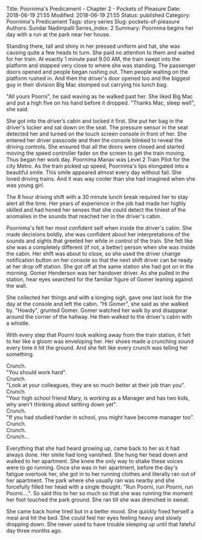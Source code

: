 Title: Poornima's Predicament - Chapter 2 - Pockets of Pleasure
Date: 2018-06-19 21:55
Modified: 2018-06-19 21:55
Status: published
Category: Poornima's Predicament
Tags: story series
Slug: pockets-of-pleasure
Authors: Sundar Nadimpalli
Series_index: 2
Summary: Poornima begins her day with a run at the park near her house.

Standing there, tall and shiny in her pressed uniform and hat, she was causing quite a few heads to turn. She paid no attention to them and waited for her train. At exactly 1 minute past 9.00 AM, the train swept into the platform and stopped very close to where she was standing. The passenger doors opened and people began rushing out. Then people waiting on the platform rushed in. And then the driver's door opened too and the biggest guy in their division Big Mac stomped out carrying his lunch bag.   
  
"All yours Poorni", he said waving as he walked past her. She liked Big Mac and put a high five on his hand before it dropped. "Thanks Mac, sleep well", she said.   
  
She got into the driver’s cabin and locked it first. She put her bag in the driver's locker and sat down on the seat. The pressure sensor in the seat detected her and turned on the touch screen console in front of her. She entered her driver passcode and then the console blinked to reveal the driving controls. She ensured that all the doors were closed and started moving the speed controller fader on the screen to get the train moving. Thus began her work day. Poornima Manav was Level 2 Train Pilot for the city Metro. As the train picked up speed, Poornima's lips elongated into a beautiful smile. This smile appeared almost every day without fail. She loved driving trains. And it was way cooler than she had imagined when she was young girl.   
  
The 8 hour driving shift with a 30 minute lunch break required her to stay alert all the time. Her years of experience in the job had made her highly skilled and had honed her senses that she could detect the tiniest of the anomalies in the sounds that reached her in the driver's cabin.   
  
Poornima's felt her most confident self when inside the driver's cabin. She made decisions boldly, she was confident about her interpretations of the sounds and sights that greeted her while in control of the train. She felt like she was a completely different (if not, a better) person when she was inside the cabin. Her shift was about to close, so she used the driver change notification button on her console so that the next shift driver can be ready at her drop off station. She got off at the same station she had got on in the morning. Gomer Henderson was her handover driver. As she pulled in the station, hear eyes searched for the familiar figure of Gomer leaning against the wall.   
  
She collected her things and with a longing sigh, gave one last look for the day at the console and left the cabin. "Hi Gomer", she said as she walked by. "Howdy", grunted Gomer. Gomer watched her walk by and disappear around the corner of the hallway. He then walked to the driver's cabin with a whistle.   
  
With every step that Poorni took walking away from the train station, it felt to her like a gloom was enveloping her. Her shoes made a crunching sound every time it hit the ground. And she felt like every crunch was telling her something.   
 
Crunch.  
"You should work hard".  
Crunch.  
"Look at your colleagues, they are so much better at their job than you".  
Crunch.  
"Your high school friend Mary, is working as a Manager and has two kids, why aren't thinking about settling down yet".  
Crunch.   
"If you had studied harder in school, you might have become manager too".  
Crunch.  
Crunch.  
Crunch...  
  
Everything that she had heard growing up, came back to her as it had always done. Her smile had long vanished. She hung her head down and walked to her apartment. She knew the only way to shake these voices were to go running. Once she was in her apartment, before the day's fatigue overtook her, she got in to her running clothes and literally ran out of her apartment. The park where she usually ran was nearby and she forcefully filled her head with a single thought. "Run Poorni, run Poorni, run Poorni....". So said this to her so much so that she was running the moment her foot touched the park ground. She ran till she was drenched in sweat.   
  
She came back home tired but in a better mood. She quickly fixed herself a meal and hit the bed. She could feel her eyes feeling heavy and slowly dropping down. She never used to have trouble sleeping up until that fateful day three months ago.   

